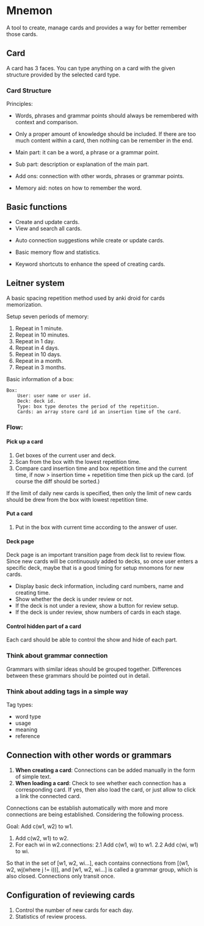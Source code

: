 # Mnemon

A tool to create, manage cards and provides a way for better remember those cards.

## Card

A card has 3 faces. You can type anything on a card with the given structure provided by the selected card type.

### Card Structure

Principles:

+ Words, phrases and grammar points should always be remembered with context and comparison.
+ Only a proper amount of knowledge should be included. If there are too much content within a card, then nothing can be remember in the end.

+ Main part: it can be a word, a phrase or a grammar point.
+ Sub part: description or explanation of the main part.
+ Add ons: connection with other words, phrases or grammar points.
+ Memory aid: notes on how to remember the word.

## Basic functions

- Create and update cards.
- View and search all cards.
+ Auto connection suggestions while create or update cards.
- Basic memory flow and statistics.

- Keyword shortcuts to enhance the speed of creating cards.

## Leitner system

A basic spacing repetition method used by anki droid for cards memorization.

Setup seven periods of memory:

1. Repeat in 1 minute.
2. Repeat in 10 minutes.
3. Repeat in 1 day.
4. Repeat in 4 days.
5. Repeat in 10 days.
6. Repeat in a month.
7. Repeat in 3 months.

Basic information of a box:

    Box:
        User: user name or user id.
        Deck: deck id.
        Type: box type denotes the period of the repetition.
        Cards: an array store card id an insertion time of the card.

### Flow:

#### Pick up a card

1. Get boxes of the current user and deck.
2. Scan from the box with the lowest repetition time.
3. Compare card insertion time and box repetition time and the current time, if
    now > insertion time + repetition time
   then pick up the card. (of course the diff should be sorted.)

If the limit of daily new cards is specified, then only the limit of new cards should be drew from the box with lowest repetition time.

#### Put a card

1. Put in the box with current time according to the answer of user.

#### Deck page

Deck page is an important transition page from deck list to review flow. Since new cards will be continuously added to decks, so once user enters a specific deck, maybe that is a good timing for setup mnomons for new cards.

+ Display basic deck information, including card numbers, name and creating time.
+ Show whether the deck is under review or not.
+ If the deck is not under a review, show a button for review setup.
+ If the deck is under review, show numbers of cards in each stage.

#### Control hidden part of a card

Each card should be able to control the show and hide of each part.

### Think about grammar connection

Grammars with similar ideas should be grouped together. Differences between these grammars should be pointed out in detail.

### Think about adding tags in a simple way

Tag types:

+ word type
+ usage
+ meaning
+ reference

## Connection with other words or grammars

1. **When creating a card**: Connections can be added manually in the form of simple text.
2. **When loading a card**: Check to see whether each connection has a corresponding card. If yes, then also load the card, or just allow to click a link the connected card.

Connections can be establish automatically with more and more connections are being established. Considering the following process.

Goal: Add c(w1, w2) to w1.

1. Add c(w2, w1) to w2.
2. For each wi in w2.connections:
    2.1 Add c(w1, wi) to w1.
    2.2 Add c(wi, w1) to wi.

So that in the set of [w1, w2, wi...], each contains connections from [(w1, w2, wj(where j != i))], and [w1, w2, wi...] is called a grammar group, which is also closed. Connections only transit once.

## Configuration of reviewing cards

1. Control the number of new cards for each day.
2. Statistics of review process.
